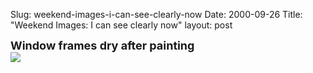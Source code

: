 Slug: weekend-images-i-can-see-clearly-now
Date: 2000-09-26
Title: "Weekend Images: I can see clearly now"
layout: post

<p><font size="+1"><b>Window frames dry after painting</b></font><br /><img border="0" src="https://media.redmonk.net/images/windowsHanging.JPG" /></p>
